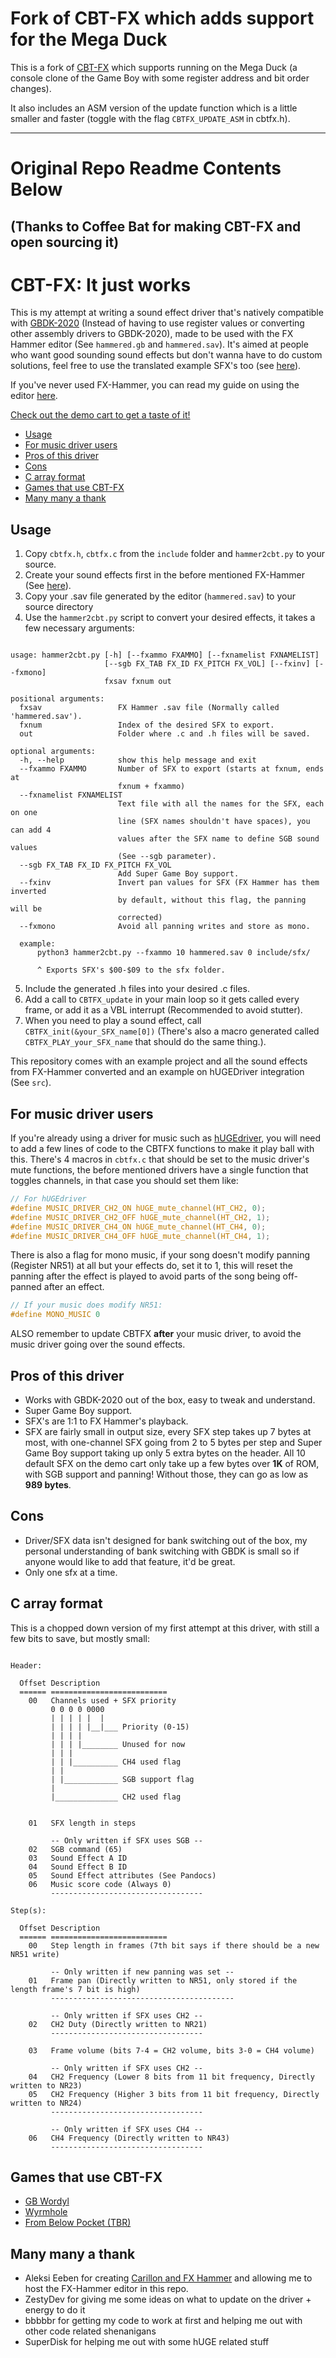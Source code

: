 
# Fork of CBT-FX which adds support for the Mega Duck
This is a fork of [CBT-FX](https://github.com/datguywitha3ds/CBT-FX) which supports running on the Mega Duck (a console clone of the Game Boy with some register address and bit order changes).

It also includes an ASM version of the update function which is a little smaller and faster (toggle with the flag `CBTFX_UPDATE_ASM` in cbtfx.h).

---------------------------

# Original Repo Readme Contents Below
(Thanks to Coffee Bat for making CBT-FX and open sourcing it)
---------------------------

# CBT-FX: It just works
This is my attempt at writing a sound effect driver that's natively compatible with [GBDK-2020](https://github.com/gbdk-2020/gbdk-2020/) (Instead of having to use register values or converting other assembly drivers to GBDK-2020), made to be used with the FX Hammer editor (See `hammered.gb` and `hammered.sav`). It's aimed at people who want good sounding sound effects but don't wanna have to do custom solutions, feel free to use the translated example SFX's too (see [here](/include/sfx)).

If you've never used FX-Hammer, you can read my guide on using the editor [here](/FX-Hammer-Guide.md).

[Check out the demo cart to get a taste of it!](https://github.com/datguywitha3ds/CBT-FX/releases)

  * [Usage](#usage)
  * [For music driver users](#for-music-driver-users)
  * [Pros of this driver](#pros-of-this-driver)
  * [Cons](#cons)
  * [C array format](#c-array-format)
  * [Games that use CBT-FX](#games-that-use-cbt-fx)
  * [Many many a thank](#many-many-a-thank)

## Usage
 1. Copy `cbtfx.h`, `cbtfx.c` from the `include` folder and `hammer2cbt.py` to your source.
 2. Create your sound effects first in the before mentioned FX-Hammer (See [here](/FX-Hammer-Guide.md)).
 3. Copy your .sav file generated by the editor (`hammered.sav`) to your source directory
 4. Use the `hammer2cbt.py` script to convert your desired effects, it takes a few necessary arguments:
```

usage: hammer2cbt.py [-h] [--fxammo FXAMMO] [--fxnamelist FXNAMELIST]
                     [--sgb FX_TAB FX_ID FX_PITCH FX_VOL] [--fxinv] [--fxmono]
                     fxsav fxnum out

positional arguments:
  fxsav                 FX Hammer .sav file (Normally called 'hammered.sav').
  fxnum                 Index of the desired SFX to export.
  out                   Folder where .c and .h files will be saved.

optional arguments:
  -h, --help            show this help message and exit
  --fxammo FXAMMO       Number of SFX to export (starts at fxnum, ends at
                        fxnum + fxammo)
  --fxnamelist FXNAMELIST
                        Text file with all the names for the SFX, each on one
                        line (SFX names shouldn't have spaces), you can add 4
                        values after the SFX name to define SGB sound values
                        (See --sgb parameter).
  --sgb FX_TAB FX_ID FX_PITCH FX_VOL
                        Add Super Game Boy support.
  --fxinv               Invert pan values for SFX (FX Hammer has them inverted
                        by default, without this flag, the panning will be
                        corrected)
  --fxmono              Avoid all panning writes and store as mono.

  example:
      python3 hammer2cbt.py --fxammo 10 hammered.sav 0 include/sfx/

      ^ Exports SFX's $00-$09 to the sfx folder.

```
 5. Include the generated .h files into your desired .c files.
 6. Add a call to `CBTFX_update` in your main loop so it gets called every frame, or add it as a VBL interrupt (Recommended to avoid stutter).
 7. When you need to play a sound effect, call `CBTFX_init(&your_SFX_name[0])` (There's also a macro generated called `CBTFX_PLAY_your_SFX_name` that should do the same thing.).

This repository comes with an example project and all the sound effects from FX-Hammer converted and an example on hUGEDriver integration (See `src`).

## For music driver users
If you're already using a driver for music such as [hUGEdriver](https://github.com/SuperDisk/hUGEDriver), you will need to add a few lines of code to the CBTFX functions to make it play ball with this.
There's 4 macros in `cbtfx.c` that should be set to the music driver's mute functions, the before mentioned drivers have a single function that toggles channels, in that case you should set them like: 
```c
// For hUGEdriver
#define MUSIC_DRIVER_CH2_ON hUGE_mute_channel(HT_CH2, 0);
#define MUSIC_DRIVER_CH2_OFF hUGE_mute_channel(HT_CH2, 1);
#define MUSIC_DRIVER_CH4_ON hUGE_mute_channel(HT_CH4, 0);
#define MUSIC_DRIVER_CH4_OFF hUGE_mute_channel(HT_CH4, 1);
```

There is also a flag for mono music, if your song doesn't modify panning (Register NR51) at all but your effects do, set it to 1, this will reset the panning after the effect is played to avoid parts of the song being off-panned after an effect.

```c
// If your music does modify NR51:
#define MONO_MUSIC 0
```

ALSO remember to update CBTFX **after** your music driver, to avoid the music driver going over the sound effects.

## Pros of this driver
- Works with GBDK-2020 out of the box, easy to tweak and understand.
- Super Game Boy support.
- SFX's are 1:1 to FX Hammer's playback.
- SFX are fairly small in output size, every SFX step takes up 7 bytes at most, with one-channel SFX going from 2 to 5 bytes per step and Super Game Boy support taking up only 5 extra bytes on the header. All 10 default SFX on the demo cart only take up a few bytes over **1K** of ROM, with SGB support and panning! Without those, they can go as low as **989 bytes**.

## Cons
- Driver/SFX data isn't designed for bank switching out of the box, my personal understanding of bank switching with GBDK is small so if anyone would like to add that feature, it'd be great.
- Only one sfx at a time.

## C array format
This is a chopped down version of my first attempt at this driver, with still a few bits to save, but mostly small:
```

Header:

  Offset Description
  ====== ==========================
    00   Channels used + SFX priority
         0 0 0 0 0000
         | | | | |  |
         | | | | |__|___ Priority (0-15)
         | | | |
         | | | |________ Unused for now
         | | |
         | | |__________ CH4 used flag
         | |
         | |____________ SGB support flag
         |
         |______________ CH2 used flag


    01   SFX length in steps

         -- Only written if SFX uses SGB --
    02   SGB command (65)
    03   Sound Effect A ID
    04   Sound Effect B ID
    05   Sound Effect attributes (See Pandocs)
    06   Music score code (Always 0)
         ----------------------------------

Step(s):

  Offset Description
  ====== ==========================
    00   Step length in frames (7th bit says if there should be a new NR51 write)
    
         -- Only written if new panning was set --    
    01   Frame pan (Directly written to NR51, only stored if the length frame's 7 bit is high)
         -----------------------------------------

         -- Only written if SFX uses CH2 --
    02   CH2 Duty (Directly written to NR21)
         ----------------------------------

    03   Frame volume (bits 7-4 = CH2 volume, bits 3-0 = CH4 volume)

         -- Only written if SFX uses CH2 --   
    04   CH2 Frequency (Lower 8 bits from 11 bit frequency, Directly written to NR23)
    05   CH2 Frequency (Higher 3 bits from 11 bit frequency, Directly written to NR24)
         ----------------------------------

         -- Only written if SFX uses CH4 --   
    06   CH4 Frequency (Directly written to NR43)
         ----------------------------------

```
## Games that use CBT-FX
- [GB Wordyl](https://bbbbbr.itch.io/gb-wordyl)
- [Wyrmhole](https://quinnp.itch.io/wyrmhole)
- [From Below Pocket (TBR)](https://www.youtube.com/watch?v=-yyrbJKzRXc)

## Many many a thank
- Aleksi Eeben for creating [Carillon and FX Hammer](https://www.pouet.net/prod.php?which=17337) and allowing me to host the FX-Hammer editor in this repo.
- ZestyDev for giving me some ideas on what to update on the driver + energy to do it
- bbbbbr for getting my code to work at first and helping me out with other code related shenanigans
- SuperDisk for helping me out with some hUGE related stuff
